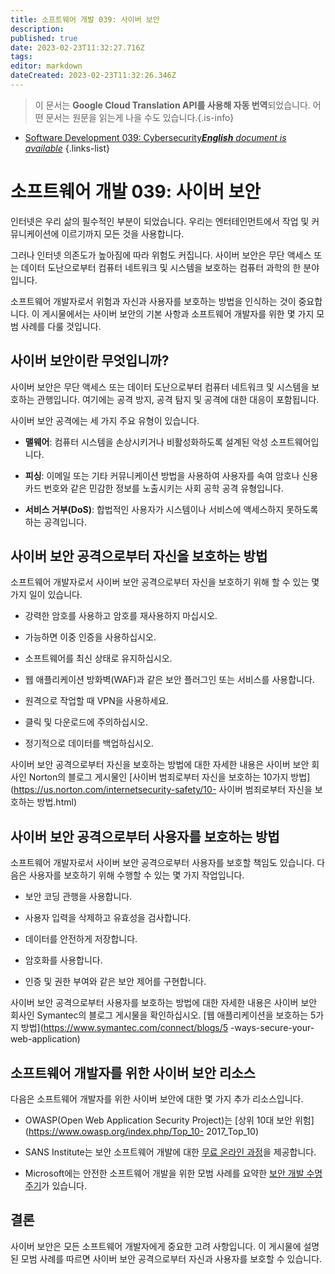 ```yaml
---
title: 소프트웨어 개발 039: 사이버 보안
description: 
published: true
date: 2023-02-23T11:32:27.716Z
tags: 
editor: markdown
dateCreated: 2023-02-23T11:32:26.346Z
---
```


> 이 문서는 **Google Cloud Translation API를 사용해 자동 번역**되었습니다.
어떤 문서는 원문을 읽는게 나을 수도 있습니다.{.is-info}



- [Software Development 039: Cybersecurity***English** document is available*](/en/Knowledge-base/Software-Development/Learning/software-development-039-cybersecurity)
{.links-list}


# 소프트웨어 개발 039: 사이버 보안

인터넷은 우리 삶의 필수적인 부분이 되었습니다. 우리는 엔터테인먼트에서 작업 및 커뮤니케이션에 이르기까지 모든 것을 사용합니다.

그러나 인터넷 의존도가 높아짐에 따라 위험도 커집니다. 사이버 보안은 무단 액세스 또는 데이터 도난으로부터 컴퓨터 네트워크 및 시스템을 보호하는 컴퓨터 과학의 한 분야입니다.

소프트웨어 개발자로서 위험과 자신과 사용자를 보호하는 방법을 인식하는 것이 중요합니다. 이 게시물에서는 사이버 보안의 기본 사항과 소프트웨어 개발자를 위한 몇 가지 모범 사례를 다룰 것입니다.

## 사이버 보안이란 무엇입니까?

사이버 보안은 무단 액세스 또는 데이터 도난으로부터 컴퓨터 네트워크 및 시스템을 보호하는 관행입니다. 여기에는 공격 방지, 공격 탐지 및 공격에 대한 대응이 포함됩니다.

사이버 보안 공격에는 세 가지 주요 유형이 있습니다.

- **맬웨어**: 컴퓨터 시스템을 손상시키거나 비활성화하도록 설계된 악성 소프트웨어입니다.

- **피싱**: 이메일 또는 기타 커뮤니케이션 방법을 사용하여 사용자를 속여 암호나 신용 카드 번호와 같은 민감한 정보를 노출시키는 사회 공학 공격 유형입니다.

- **서비스 거부(DoS)**: 합법적인 사용자가 시스템이나 서비스에 액세스하지 못하도록 하는 공격입니다.

## 사이버 보안 공격으로부터 자신을 보호하는 방법

소프트웨어 개발자로서 사이버 보안 공격으로부터 자신을 보호하기 위해 할 수 있는 몇 가지 일이 있습니다.

- 강력한 암호를 사용하고 암호를 재사용하지 마십시오.

- 가능하면 이중 인증을 사용하십시오.

- 소프트웨어를 최신 상태로 유지하십시오.

- 웹 애플리케이션 방화벽(WAF)과 같은 보안 플러그인 또는 서비스를 사용합니다.

- 원격으로 작업할 때 VPN을 사용하세요.

- 클릭 및 다운로드에 주의하십시오.

- 정기적으로 데이터를 백업하십시오.

사이버 보안 공격으로부터 자신을 보호하는 방법에 대한 자세한 내용은 사이버 보안 회사인 Norton의 블로그 게시물인 [사이버 범죄로부터 자신을 보호하는 10가지 방법](https://us.norton.com/internetsecurity-safety/10- 사이버 범죄로부터 자신을 보호하는 방법.html)

## 사이버 보안 공격으로부터 사용자를 보호하는 방법

소프트웨어 개발자로서 사이버 보안 공격으로부터 사용자를 보호할 책임도 있습니다. 다음은 사용자를 보호하기 위해 수행할 수 있는 몇 가지 작업입니다.

- 보안 코딩 관행을 사용합니다.

- 사용자 입력을 삭제하고 유효성을 검사합니다.

- 데이터를 안전하게 저장합니다.

- 암호화를 사용합니다.

- 인증 및 권한 부여와 같은 보안 제어를 구현합니다.

사이버 보안 공격으로부터 사용자를 보호하는 방법에 대한 자세한 내용은 사이버 보안 회사인 Symantec의 블로그 게시물을 확인하십시오. [웹 애플리케이션을 보호하는 5가지 방법](https://www.symantec.com/connect/blogs/5 -ways-secure-your-web-application)

## 소프트웨어 개발자를 위한 사이버 보안 리소스

다음은 소프트웨어 개발자를 위한 사이버 보안에 대한 몇 가지 추가 리소스입니다.

- OWASP(Open Web Application Security Project)는 [상위 10대 보안 위험](https://www.owasp.org/index.php/Top_10- 2017_Top_10)

- SANS Institute는 보안 소프트웨어 개발에 대한 [무료 온라인 과정](https://www.sans.org/securing-software-development)을 제공합니다.

- Microsoft에는 안전한 소프트웨어 개발을 위한 모범 사례를 요약한 [보안 개발 수명 주기](https://www.microsoft.com/en-us/sdl/default.aspx)가 있습니다.

## 결론

사이버 보안은 모든 소프트웨어 개발자에게 중요한 고려 사항입니다. 이 게시물에 설명된 모범 사례를 따르면 사이버 보안 공격으로부터 자신과 사용자를 보호할 수 있습니다.